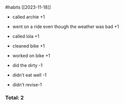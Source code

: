 #habits [[2023-11-18]]
- called archie +1
- went on a ride even though the weather was bad +1
- called lola +1
- cleaned bike +1
- worked on bike +1

- did the dirty -1
- didn't eat well -1
- didn't revise-1 

### Total: 2

